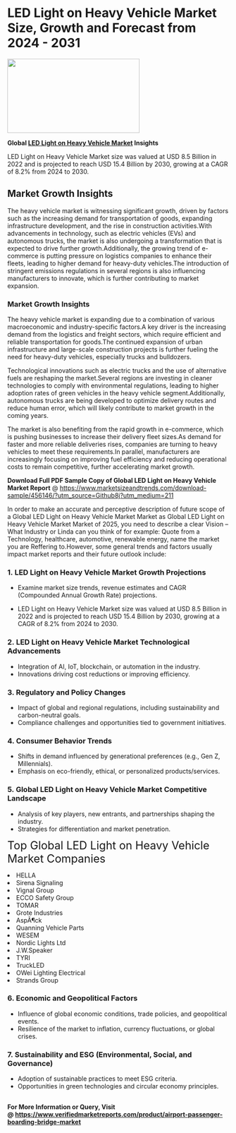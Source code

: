 <H1>LED Light on Heavy Vehicle Market Size, Growth and Forecast from 2024 - 2031</H1><img class="aligncenter size-medium wp-image-584254" src="https://thirdeyenews.in/wp-content/uploads/2024/09/Global-Market-Research-300x168.jpeg" alt="" width="300" height="168" /><p><strong>Global&nbsp;<a href="https://www.marketsizeandtrends.com/download-sample/456146/?utm_source=Github8j?utm_medium=211">LED Light on Heavy Vehicle Market</a> Insights</strong></p><p>LED Light on Heavy Vehicle Market size was valued at USD 8.5 Billion in 2022 and is projected to reach USD 15.4 Billion by 2030, growing at a CAGR of 8.2% from 2024 to 2030.</p><p><!DOCTYPE html> <html lang="en"> <head> <meta charset="UTF-8"> <meta name="viewport" content="width=device-width, initial-scale=1.0"> <title>Heavy Vehicle Market Growth Insights</title> </head> <body> <h2>Market Growth Insights</h2> <p>The heavy vehicle market is witnessing significant growth, driven by factors such as the increasing demand for transportation of goods, expanding infrastructure development, and the rise in construction activities.With advancements in technology, such as electric vehicles (EVs) and autonomous trucks, the market is also undergoing a transformation that is expected to drive further growth.Additionally, the growing trend of e-commerce is putting pressure on logistics companies to enhance their fleets, leading to higher demand for heavy-duty vehicles.The introduction of stringent emissions regulations in several regions is also influencing manufacturers to innovate, which is further contributing to market expansion.</p> <h3>Market Growth Insights</h3> <p>The heavy vehicle market is expanding due to a combination of various macroeconomic and industry-specific factors.A key driver is the increasing demand from the logistics and freight sectors, which require efficient and reliable transportation for goods.The continued expansion of urban infrastructure and large-scale construction projects is further fueling the need for heavy-duty vehicles, especially trucks and bulldozers.</p> <p>Technological innovations such as electric trucks and the use of alternative fuels are reshaping the market.Several regions are investing in cleaner technologies to comply with environmental regulations, leading to higher adoption rates of green vehicles in the heavy vehicle segment.Additionally, autonomous trucks are being developed to optimize delivery routes and reduce human error, which will likely contribute to market growth in the coming years.</p> <p>The market is also benefiting from the rapid growth in e-commerce, which is pushing businesses to increase their delivery fleet sizes.As demand for faster and more reliable deliveries rises, companies are turning to heavy vehicles to meet these requirements.In parallel, manufacturers are increasingly focusing on improving fuel efficiency and reducing operational costs to remain competitive, further accelerating market growth.</p> <p><span class=""><strong>Download Full PDF Sample Copy of Global LED Light on Heavy Vehicle Market Report</strong> @ <a href="https://www.marketsizeandtrends.com/download-sample/456146/?utm_source=Github8j?utm_medium=211" target="_blank">https://www.marketsizeandtrends.com/download-sample/456146/?utm_source=Github8j?utm_medium=211</a></span></p><p>In order to make an accurate and perceptive description of future scope of a Global&nbsp;LED Light on Heavy Vehicle Market Market as Global&nbsp;LED Light on Heavy Vehicle Market Market of 2025, you need to describe a clear Vision &ndash; What Industry or Linda can you think of for example: Quote from a Technology, healthcare, automotive, renewable energy, name the market you are Reffering to.However, some general trends and factors usually impact market reports and their future outlook include:</p><h3>1.&nbsp;<strong>LED Light on Heavy Vehicle Market Growth Projections</strong></h3><ul><li>Examine market size trends, revenue estimates and CAGR (Compounded Annual Growth Rate) projections.</li><li><p>LED Light on Heavy Vehicle Market size was valued at USD 8.5 Billion in 2022 and is projected to reach USD 15.4 Billion by 2030, growing at a CAGR of 8.2% from 2024 to 2030.</p></li></ul><h3>2.&nbsp;<strong>LED Light on Heavy Vehicle Market Technological Advancements</strong></h3><ul><li>Integration of AI, IoT, blockchain, or automation in the industry.</li><li>Innovations driving cost reductions or improving efficiency.</li></ul><h3>3.&nbsp;<strong>Regulatory and Policy Changes</strong></h3><ul><li>Impact of global and regional regulations, including sustainability and carbon-neutral goals.</li><li>Compliance challenges and opportunities tied to government initiatives.</li></ul><h3>4.&nbsp;<strong>Consumer Behavior Trends</strong></h3><ul><li>Shifts in demand influenced by generational preferences (e.g., Gen Z, Millennials).</li><li>Emphasis on eco-friendly, ethical, or personalized products/services.</li></ul><h3>5.&nbsp;<strong>Global LED Light on Heavy Vehicle Market Competitive Landscape</strong></h3><ul><li>Analysis of key players, new entrants, and partnerships shaping the industry.</li><li>Strategies for differentiation and market penetration.</li></ul><p data-pm-slice="1 1 []"><span style="color: inherit; font-family: inherit; font-size: 25px;">Top Global LED Light on Heavy Vehicle Market Companies</span></p><div class="" data-test-id=""><p><li>HELLA</li><li> Sirena Signaling</li><li> Vignal Group</li><li> ECCO Safety Group</li><li> TOMAR</li><li> Grote Industries</li><li> AspÃ¶ck</li><li> Quanning Vehicle Parts</li><li> WESEM</li><li> Nordic Lights Ltd</li><li> J.W.Speaker</li><li> TYRI</li><li> TruckLED</li><li> OWei Lighting Electrical</li><li> Strands Group</li></p></div><h3>6.&nbsp;<strong>Economic and Geopolitical Factors</strong></h3><ul><li>Influence of global economic conditions, trade policies, and geopolitical events.</li><li>Resilience of the market to inflation, currency fluctuations, or global crises.</li></ul><h3>7.&nbsp;<strong>Sustainability and ESG (Environmental, Social, and Governance)</strong></h3><ul><li>Adoption of sustainable practices to meet ESG criteria.</li><li>Opportunities in green technologies and circular economy principles.</li></ul><h2><strong style="font-size: 14px;">For More Information or Query, Visit @&nbsp;</strong><a style="background-color: #ffffff; font-size: 14px;" href="https://www.marketsizeandtrends.com/report/led-light-on-heavy-vehicle-market/" target="_blank">https://www.verifiedmarketreports.com/product/airport-passenger-boarding-bridge-market</a></h2>